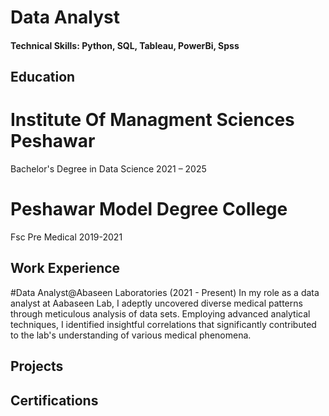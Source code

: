 # Data Analyst 

#### Technical Skills: Python, SQL, Tableau, PowerBi, Spss
## Education
# Institute Of Managment Sciences Peshawar
Bachelor's Degree in Data Science
2021 – 2025

# Peshawar Model Degree College
Fsc Pre Medical
2019-2021

## Work Experience
#Data Analyst@Abaseen Laboratories (2021 - Present)
In my role as a data analyst at Aabaseen Lab, I adeptly uncovered diverse medical patterns through meticulous analysis of data sets. Employing advanced analytical techniques, I identified insightful correlations that significantly contributed to the lab's understanding of various medical phenomena.

## Projects


## Certifications
